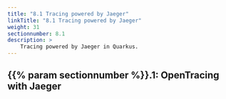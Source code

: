 ```yaml
---
title: "8.1 Tracing powered by Jaeger"
linkTitle: "8.1 Tracing powered by Jaeger"
weight: 31
sectionnumber: 8.1
description: >
    Tracing powered by Jaeger in Quarkus.
---
```


## {{% param sectionnumber %}}.1: OpenTracing with Jaeger
